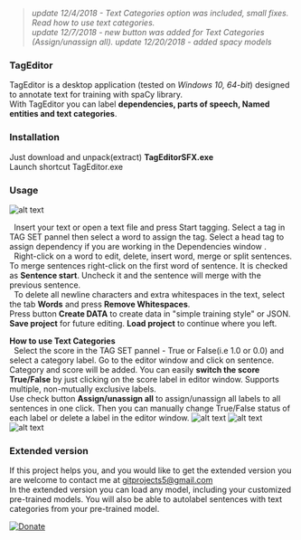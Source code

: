 >*update 12/4/2018 - Text Categories option was included,  small fixes. Read how to use text categories.* <br/>
>*update 12/7/2018 - new button was added for Text Categories (Assign/unassign all).*
>*update 12/20/2018 - added spacy models*

### TagEditor

TagEditor is a desktop application (tested on _Windows 10, 64-bit_) designed to annotate text for training with spaCy library.<br/>
With TagEditor you can label **dependencies, parts of speech, Named entities and text categories**.

### Installation

Just download and unpack(extract) **TagEditorSFX.exe**<br/>
Launch shortcut TagEditor.exe <br/>

### Usage

![alt text](https://github.com/d5555/TagEditor/blob/master/pics/dep800.gif)

&nbsp; Insert your text or open a text file and press Start tagging. Select a tag in TAG SET pannel then select a word to assign the tag. Select a head tag to assign dependency if you are working in the Dependencies window .<br/>
&nbsp; Right-click on a word to edit, delete, insert word, merge or split sentences. 
To merge sentences right-click on the first word of sentence. It is checked as **Sentence start**. Uncheck it and the sentence will merge with the previous sentence. <br/>
&nbsp; To delete all newline characters and extra whitespaces in the text, select the tab **Words** and press **Remove Whitespaces**.<br/> 
Press button **Create DATA** to create data in "simple training style" or JSON.<br/>
**Save project** for future editing. **Load project** to continue where you left.

**How to use Text Categories**<br/>
&nbsp; Select the score in the TAG SET pannel - True or False(i.e 1.0 or 0.0) and select a category label. Go to the editor window and click on sentence. Category and score will be added. You can easily **switch the score True/False** by just clicking on the score label in editor window. Supports multiple, non-mutually exclusive labels.<br/>
Use check button **Assign/unassign all** to assign/unassign all labels to all sentences in one click. Then you can manually change True/False status of each label or delete a label in the editor window.
![alt text](https://raw.githubusercontent.com/GitDimma/Tag-Editor/master/pics/cats.png)
![alt text](https://raw.githubusercontent.com/GitDimma/Tag-Editor/master/pics/dep.png)
![alt text](https://raw.githubusercontent.com/GitDimma/Tag-Editor/master/pics/ner.png)
<!---**************
### Extended version
Need help, found a bug or you would like get the extended version? [**New issue**](https://github.com/d5555/TagEditor/issues/new) or contact us at gitprojects5@gmail.com
**************--->
### Extended version

If this project helps you, and you would like to get the extended version you are welcome to contact me at gitprojects5@gmail.com <br/>
In the extended version you can load any model, including your customized pre-trained models. You will also be able to autolabel sentences with text categories from your pre-trained model. 
<!---[![paypal](https://www.paypalobjects.com/en_US/i/btn/btn_donateCC_LG.gif)](https://paypal.me/d5555)<br/>--->
[![Donate](https://img.shields.io/badge/Donate-PayPal-green.svg)](https://paypal.me/d5555)<br/>

